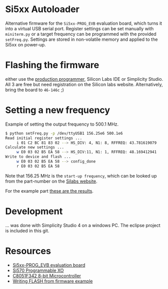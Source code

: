 # Si5xx Autoloader
Alternative firmware for the `Si5xx-PROG_EVB` evaluation board, which turns it into a virtual USB serial port.
Register settings can be set manually with `miniterm.py` or a target frequency can be programmed with the provided `setFreq.py`.
Settings are stored in non-volatile memory and applied to the Si5xx on power-up.

# Flashing the firmware
either use the [production programmer](https://www.silabs.com/documents/login/software/MCUProductionProgrammer.zip), Silicon Labs IDE or Simplicity Studio. All 3 are free but need registration on the Silicon labs website. Alternatively, bring the board to `46-146c` ;)

# Setting a new frequency
Example of setting the output frequency to 500.1 MHz.

```bash
$ python setFreq.py -p /dev/ttyUSB1 156.25e6 500.1e6
Read initial register settings ...
     i 01 C2 BC 81 83 02 --> HS_DIV: 4, N1: 8, RFFREQ: 43.781619079
Calculate new settings ...
     w E0 03 02 B5 EA 58 --> HS_DIV:11, N1: 1, RFFREQ: 48.169412941
Write to device and flash ...
     w E0 03 02 B5 EA 58 --> config_done
     r E0 03 02 B5 EA 58
```

Note that 156.25 MHz is the `start-up frequency`, which can be looked up from the part-number on the
[Silabs website](https://www.silabs.com/products/timing/lookup-customize).

For the example part [these are the results](https://www.silabs.com/TimingUtility/timing-part-number-search-results.aspx?term=570aca000118).

# Development
... was done with Simplicity Studio 4 on a windows PC. The eclipse project is included in this git.

# Resources

 * [Si5xx-PROG_EVB evaluation board](https://www.silabs.com/documents/public/user-guides/Si5xx-PROG-EVB.pdf)
 * [Si570 Programmable XO](https://www.silabs.com/documents/public/data-sheets/si570.pdf)
 * [C8051F342 8-bit Microcontroller](https://www.silabs.com/documents/public/data-sheets/C8051F34x.pdf)
 * [Writing FLASH from firmware example](https://www.silabs.com/documents/public/example-code/AN201SW.zip)


